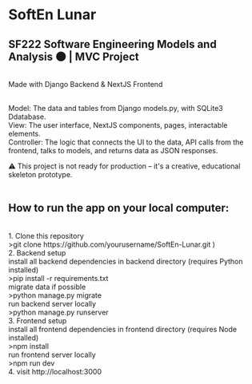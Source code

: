 # SoftEn Lunar
<h2> SF222 Software Engineering Models and Analysis 🌑 | MVC Project </h2> <br>
Made with Django Backend & NextJS Frontend <br> <br>

Model: The data and tables from Django models.py, with SQLite3 Ddatabase. <br>
View: The user interface, NextJS components, pages, interactable elements. <br>
Controller: The logic that connects the UI to the data, API calls from the frontend, talks to models, and returns data as JSON responses.

⚠️ This project is not ready for production – it's a creative, educational skeleton prototype. <br><br>

<h2> How to run the app on your local computer: </h2> <br>
1. Clone this repository <br>
>git clone https://github.com/yourusername/SoftEn-Lunar.git ) <br>
2. Backend setup <br>
install all backend dependencies in backend directory (requires Python installed) <br>
>pip install -r requirements.txt <br>
migrate data if possible <br>
>python manage.py migrate <br>
run backend server locally <br>
>python manage.py runserver <br>
3. Frontend setup <br>
install all frontend dependencies in frontend directory (requires Node installed) <br>
>npm install <br>
run frontend server locally <br>
>npm run dev <br>
4. visit http://localhost:3000
